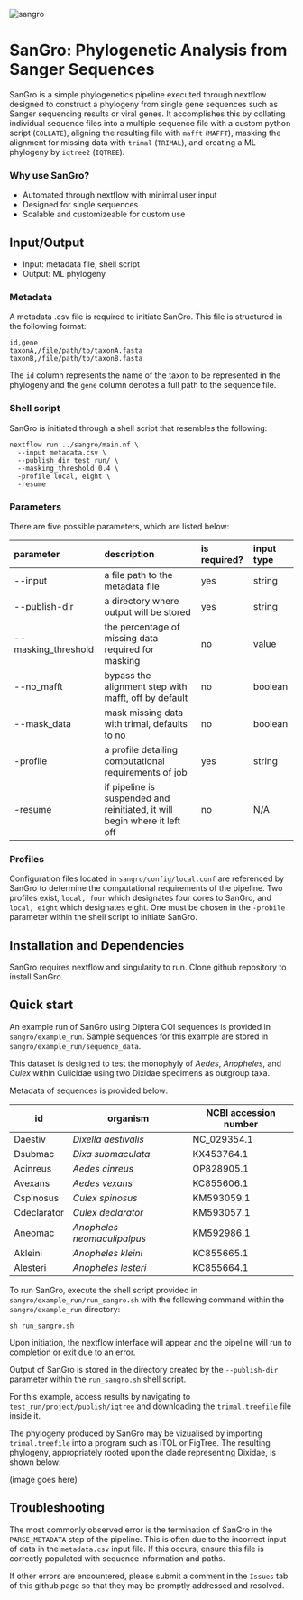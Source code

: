 ![sangro](https://github.com/jacksonhturner/SanGro/assets/80480626/be642ebd-b66e-4097-a8f1-cbe7dcba3cde)

# SanGro: Phylogenetic Analysis from Sanger Sequences

SanGro is a simple phylogenetics pipeline executed through nextflow designed to construct a phylogeny from single gene sequences such as Sanger sequencing results or viral genes. It accomplishes this by collating individual sequence files into a multiple sequence file with a custom python script (`COLLATE`), aligning the resulting file with `mafft` (`MAFFT`), masking the alignment for missing data with `trimal` (`TRIMAL`), and creating a ML phylogeny by `iqtree2` (`IQTREE`). 

### Why use SanGro?

* Automated through nextflow with minimal user input
* Designed for single sequences
* Scalable and customizeable for custom use

## Input/Output

* Input: metadata file, shell script
* Output: ML phylogeny

### Metadata

A metadata .csv file is required to initiate SanGro. This file is structured in the following format:

```
id,gene
taxonA,/file/path/to/taxonA.fasta
taxonB,/file/path/to/taxonB.fasta
```

The `id` column represents the name of the taxon to be represented in the phylogeny and the `gene` column denotes a full path to the sequence file.

### Shell script

SanGro is initiated through a shell script that resembles the following:

```
nextflow run ../sangro/main.nf \
  --input metadata.csv \
  --publish_dir test_run/ \
  --masking_threshold 0.4 \
  -profile local, eight \
  -resume
```

### Parameters

There are five possible parameters, which are listed below:

| parameter | description | is required? | input type | 
| :--- | :--- | :--- | :--- |
| --input | a file path to the metadata file | yes | string |
| --publish-dir | a directory where output will be stored | yes | string |
| --masking_threshold | the percentage of missing data required for masking | no | value |
| --no_mafft | bypass the alignment step with mafft, off by default | no | boolean |
| --mask_data | mask missing data with trimal, defaults to no | no | boolean |
| -profile | a profile detailing computational requirements of job | yes | string |
| -resume | if pipeline is suspended and reinitiated, it will begin where it left off | no | N/A |

### Profiles

Configuration files located in `sangro/config/local.conf` are referenced by SanGro to determine the computational requirements of the pipeline. Two profiles exist, `local, four` which designates four cores to SanGro, and `local, eight` which designates eight. One must be chosen in the `-probile` parameter within the shell script to initiate SanGro.

## Installation and Dependencies

SanGro requires nextflow and singularity to run. 
Clone github repository to install SanGro.

## Quick start

An example run of SanGro using Diptera COI sequences is provided in `sangro/example_run`. Sample sequences for this example are stored in `sangro/example_run/sequence_data`. 

This dataset is designed to test the monophyly of *Aedes*, *Anopheles*, and *Culex* within Culicidae using two Dixidae specimens as outgroup taxa.

Metadata of sequences is provided below:

| id | organism | NCBI accession number |
| --- | --- | --- |
| Daestiv | *Dixella aestivalis* | NC_029354.1 |
| Dsubmac | *Dixa submaculata* | KX453764.1 |
| Acinreus | *Aedes cinreus* | OP828905.1 |
| Avexans | *Aedes vexans* | KC855606.1 |
| Cspinosus | *Culex spinosus* | KM593059.1 |
| Cdeclarator | *Culex declarator* | KM593057.1 |
| Aneomac | *Anopheles neomaculipalpus* | KM592986.1 |
| Akleini | *Anopheles kleini* | KC855665.1 |
| Alesteri | *Anopheles lesteri* | KC855664.1 |

To run SanGro, execute the shell script provided in `sangro/example_run/run_sangro.sh` with the following command within the `sangro/example_run` directory:

```
sh run_sangro.sh
```

Upon initiation, the nextflow interface will appear and the pipeline will run to completion or exit due to an error.

Output of SanGro is stored in the directory created by the `--publish-dir` parameter within the `run_sangro.sh` shell script.

For this example, access results by navigating to `test_run/project/publish/iqtree` and downloading the `trimal.treefile` file inside it.

The phylogeny produced by SanGro may be vizualised by importing `trimal.treefile` into a program such as iTOL or FigTree. The resulting phylogeny, appropriately rooted upon the clade representing Dixidae, is shown below:

(image goes here)

## Troubleshooting

The most commonly observed error is the termination of SanGro in the `PARSE_METADATA` step of the pipeline. This is often due to the incorrect input of data in the `metadata.csv` input file. If this occurs, ensure this file is correctly populated with sequence information and paths.

If other errors are encountered, please submit a comment in the `Issues` tab of this github page so that they may be promptly addressed and resolved. 
